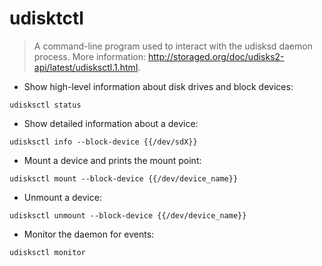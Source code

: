 # udisktctl

> A command-line program used to interact with the udisksd daemon process.
> More information: <http://storaged.org/doc/udisks2-api/latest/udisksctl.1.html>.

- Show high-level information about disk drives and block devices:

`udisksctl status`

- Show detailed information about a device:

`udisksctl info --block-device {{/dev/sdX}}`

- Mount a device and prints the mount point:

`udisksctl mount --block-device {{/dev/device_name}}`

- Unmount a device:

`udisksctl unmount --block-device {{/dev/device_name}}`

- Monitor the daemon for events:

`udisksctl monitor`
